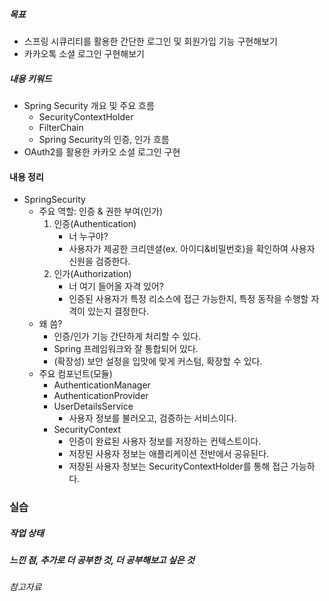 ##### 목표
* 스프링 시큐리티를 활용한 간단한 로그인 및 회원가입 기능 구현해보기
* 카카오톡 소셜 로그인 구현해보기

##### 내용 키워드
* Spring Security 개요 및 주요 흐름
	* SecurityContextHolder
	* FilterChain
	* Spring Security의 인증, 인가 흐름
* OAuth2를 활용한 카카오 소셜 로그인 구현

#### 내용 정리
* SpringSecurity
	* 주요 역할: 인증 & 권한 부여(인가)
		1. 인증(Authentication)
			* 너 누구야?
			* 사용자가 제공한 크리덴셜(ex. 아이디&비밀번호)을 확인하여 사용자 신원을 검증한다.
		2. 인가(Authorization)
			* 너 여기 들어올 자격 있어?
			* 인증된 사용자가 특정 리소스에 접근 가능한지, 특정 동작을 수행할 자격이 있는지 결정한다.
	* 왜 씀?
		* 인증/인가 기능 간단하게 처리할 수 있다.
		* Spring 프레임워크와 잘 통합되어 있다.
		* (확장성) 보안 설정을 입맛에 맞게 커스텀, 확장할 수 있다.
	* 주요 컴포넌트(모듈)
		* AuthenticationManager
		* AuthenticationProvider
		* UserDetailsService
			* 사용자 정보를 불러오고, 검증하는 서비스이다.
		* SecurityContext
			* 인증이 완료된 사용자 정보를 저장하는 컨텍스트이다.
			* 저장된 사용자 정보는 애플리케이션 전반에서 공유된다.
			* 저장된 사용자 정보는 SecurityContextHolder를 통해 접근 가능하다.

### 실습


##### 작업 상태



##### 느낀 점, 추가로 더 공부한 것, 더 공부해보고 싶은 것





###### 참고자료
